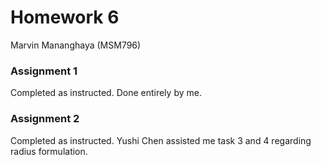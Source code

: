 # Homework 6
Marvin Mananghaya (MSM796)

### Assignment 1
Completed as instructed. Done entirely by me.

### Assignment 2
Completed as instructed. Yushi Chen assisted me task 3 and 4 regarding radius formulation.
